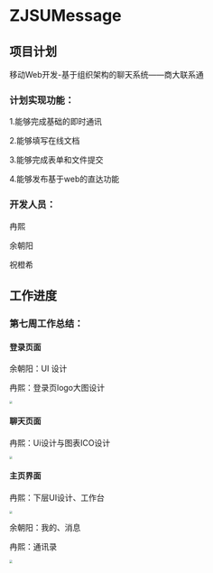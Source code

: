 # ZJSUMessage
## 项目计划

移动Web开发-基于组织架构的聊天系统——商大联系通

### 计划实现功能：

1.能够完成基础的即时通讯

2.能够填写在线文档

3.能够完成表单和文件提交

4.能够发布基于web的直达功能

### 开发人员：

冉熙

余朝阳

祝橙希

## 工作进度

### 第七周工作总结：

#### 登录页面

余朝阳：UI 设计

冉熙：登录页logo大图设计

<img src="https://cdn.jsdelivr.net/gh/ranxi2001/blog-imgs@main/img/20221022130521.png" style="zoom:33%;" />

#### 聊天页面

冉熙：Ui设计与图表ICO设计

<img src="https://cdn.jsdelivr.net/gh/ranxi2001/blog-imgs@main/img/20221022130534.png" style="zoom:33%;" />

#### 主页界面

冉熙：下层UI设计、工作台

<img src="https://cdn.jsdelivr.net/gh/ranxi2001/blog-imgs@main/img/Snipaste_2022-10-30_17-14-38.jpg" style="zoom:33%;" />

余朝阳：我的、消息

冉熙：通讯录

<img src="https://cdn.jsdelivr.net/gh/ranxi2001/blog-imgs@main/img/uTools_1668866795650.png" style="zoom:33%;" />

